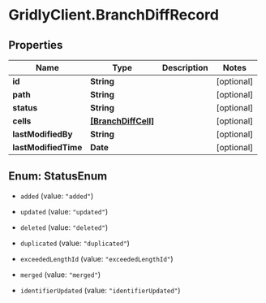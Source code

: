 # GridlyClient.BranchDiffRecord

## Properties

Name | Type | Description | Notes
------------ | ------------- | ------------- | -------------
**id** | **String** |  | [optional] 
**path** | **String** |  | [optional] 
**status** | **String** |  | [optional] 
**cells** | [**[BranchDiffCell]**](BranchDiffCell.md) |  | [optional] 
**lastModifiedBy** | **String** |  | [optional] 
**lastModifiedTime** | **Date** |  | [optional] 



## Enum: StatusEnum


* `added` (value: `"added"`)

* `updated` (value: `"updated"`)

* `deleted` (value: `"deleted"`)

* `duplicated` (value: `"duplicated"`)

* `exceededLengthId` (value: `"exceededLengthId"`)

* `merged` (value: `"merged"`)

* `identifierUpdated` (value: `"identifierUpdated"`)




